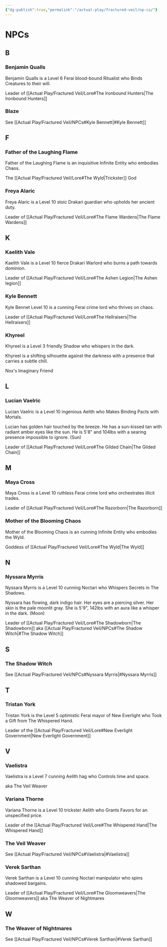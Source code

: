 ```yaml
---
{"dg-publish":true,"permalink":"/actual-play/fractured-veil/np-cs/"}
---
```


# NPCs

## B

### Benjamin Qualls
Benjamin Qualls is a Level 6 Ferai blood-bound Ritualist who Binds Creatures to their will.

Leader of [[Actual Play/Fractured Veil/Lore#The Ironbound Hunters\|The Ironbound Hunters]]

### Blaze
See [[Actual Play/Fractured Veil/NPCs#Kyle Bennett\|#Kyle Bennett]]

## F

### Father of the Laughing Flame
Father of the Laughing Flame is an inquisitive Infinite Entity who embodies Chaos.

The [[Actual Play/Fractured Veil/Lore#The Wyld\|Trickster]] God

### Freya Alaric
Freya Alaric is a Level 10 stoic Drakari guardian who upholds her ancient duty.

Leader of [[Actual Play/Fractured Veil/Lore#The Flame Wardens\|The Flame Wardens]]

## K

### Kaelith Vale
Kaelith Vale is a Level 10 fierce Drakari Warlord who burns a path towards dominion.

Leader of [[Actual Play/Fractured Veil/Lore#The Ashen Legion\|The Ashen legion]]

### Kyle Bennett
Kyle Bennet Level 10 is a cunning Ferai crime lord who thrives on chaos. 

Leader of [[Actual Play/Fractured Veil/Lore#The Hellraisers\|The Hellraisers]]

### Khyreel
Khyreel is a Level 3 friendly Shadow who whispers in the dark. 

Khyreel is a shifting silhouette against the darkness with a presence that carries a subtle chill.

Nox's Imaginary Friend

## L

### Lucian Vaelric
Lucian Vaelric is a Level 10 ingenious Aelith who Makes Binding Pacts with Mortals.

Lucian has golden hair touched by the breeze. He has a sun-kissed tan with radiant amber eyes like the sun. He is 5'8" and 104lbs with a searing presence impossible to ignore. (Sun)

Leader of [[Actual Play/Fractured Veil/Lore#The Gilded Chain\|The Gilded Chain]]

## M

### Maya Cross
Maya Cross is a Level 10 ruthless Ferai crime lord who orchestrates illicit trades.

Leader of [[Actual Play/Fractured Veil/Lore#The Razorborn\|The Razorborn]]

### Mother of the Blooming Chaos
Mother of the Blooming Chaos is an cunning Infinite Entity who embodies the Wyld.

Goddess of [[Actual Play/Fractured Veil/Lore#The Wyld\|The Wyld]]

## N

### Nyssara Myrris
Nyssara Myrris is a Level 10 cunning Noctari who Whispers Secrets in The Shadows.

Nyssara has flowing, dark indigo hair. Her eyes are a piercing silver. Her skin is the pale moonlit gray. She is 5'9", 142lbs with an aura like a whisper in the dark. (Moon)

Leader of [[Actual Play/Fractured Veil/Lore#The Shadowborn\|The Shadowborn]] aka [[Actual Play/Fractured Veil/NPCs#The Shadow Witch\|#The Shadow Witch]]

## S

### The Shadow Witch
See [[Actual Play/Fractured Veil/NPCs#Nyssara Myrris\|#Nyssara Myrris]]

## T

### Tristan York
Tristan York is the Level 5 optimistic Ferai mayor of New Everlight who Took a Gift from The Whispered Hand.

Leader of the [[Actual Play/Fractured Veil/Lore#New Everlight Government\|New Everlight Government]]

## V

### Vaelistra
Vaelistra is a Level 7 cunning Aelith hag who Controls time and space.

aka The Veil Weaver

### Variana Thorne
Variana Thorne is a Level 10 trickster Aelith who Grants Favors for an unspecified price.

Leader of the [[Actual Play/Fractured Veil/Lore#The Whispered Hand\|The Whispered Hand]]

### The Veil Weaver
See [[Actual Play/Fractured Veil/NPCs#Vaelistra\|#Vaelistra]]

### Verek Sarthan
Verek Sarthan is a Level 10 cunning Noctari manipulator who spins shadowed bargains.

Leader of [[Actual Play/Fractured Veil/Lore#The Gloomweavers\|The Gloomweavers]] aka The Weaver of Nightmares

## W

### The Weaver of Nightmares
See [[Actual Play/Fractured Veil/NPCs#Verek Sarthan\|#Verek Sarthan]]